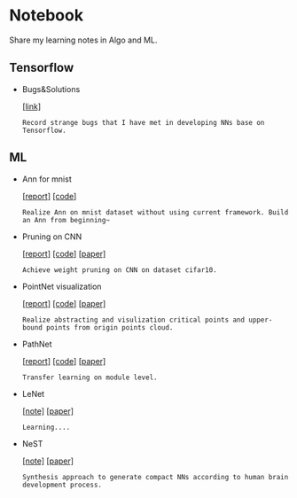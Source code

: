 # Notebook
Share my learning notes in Algo and ML.
## Tensorflow
* Bugs&Solutions

     [[link]](https://github.com/Wind-Wing/Notebook/blob/master/bug%26solution.md)

      Record strange bugs that I have met in developing NNs base on Tensorflow.
      
      
## ML
* Ann for mnist

     [[report]](https://github.com/Wind-Wing/ANN-for-mnist/blob/master/README.md)
     [[code]](https://github.com/Wind-Wing/ANN-for-mnist)

      Realize Ann on mnist dataset without using current framework. Build an Ann from beginning~
 
* Pruning on CNN

     [[report]](https://github.com/Wind-Wing/Pruning-on-CNN/blob/master/pruning_report.pdf)
     [[code]](https://github.com/Wind-Wing/Pruning-on-CNN)
     [[paper]](https://arxiv.org/abs/1510.00149)

      Achieve weight pruning on CNN on dataset cifar10.

* PointNet visualization

     [[report]](https://github.com/Wind-Wing/pointnet/blob/master/visualization_report.pdf)
     [[code]](https://github.com/Wind-Wing/pointnet-visualization)
     [[paper]](https://arxiv.org/abs/1612.00593)

      Realize abstracting and visulization critical points and upper-bound points from origin points cloud. 

* PathNet

     [[report]](https://github.com/Wind-Wing/Notebook/blob/master/pathnet.md)
     [[code]](https://github.com/XJTUWYD/pathnet)
     [[paper]](https://arxiv.org/pdf/1701.08734.pdf)

      Transfer learning on module level.

* LeNet

     [[note]](https://github.com/Wind-Wing/Notebook/blob/master/LeNet.md)
     [[paper]](http://ieeexplore.ieee.org/stamp/stamp.jsp?tp=&arnumber=726791)

      Learning....

* NeST
      
     [[note]](https://github.com/Wind-Wing/Notebook/blob/master/NeST.md)
     [[paper]](https://arxiv.org/abs/1711.02017?context=cs.AI)

      Synthesis approach to generate compact NNs according to human brain development process.
